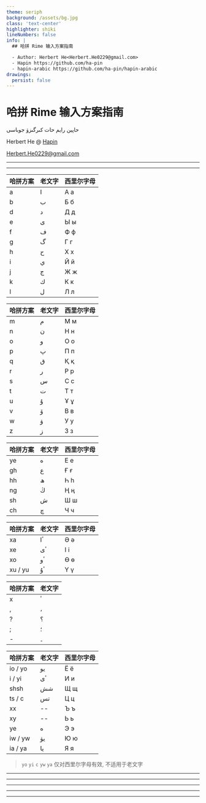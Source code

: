 ```yaml
---
theme: seriph
background: /assets/bg.jpg
class: 'text-center'
highlighter: shiki
lineNumbers: false
info: |
  ## 哈拼 Rime 输入方案指南

  - Author: Herbert He<Herbert.He0229@gmail.com>
  - Hapin https://github.com/ha-pin
  - hapin-arabic https://github.com/ha-pin/hapin-arabic
drawings:
  persist: false
---
```


# 哈拼 Rime 输入方案指南

حاپين رايم حات كىرگىزۋ جوباسى

Herbert He @ [Hapin](https://github.com/ha-pin)

Herbert.He0229@gmail.com

<LangSwitcher />

---

<WhatIsHapin />

---

<div class="flex flex-row text-xs m-[-35px]">

<div class="w-[20%]">

| 哈拼方案 | 老文字 | 西里尔字母 |
| -------- | ------ | ---------- |
| a        | ا      | А а        |
| b        | ب      | Б б        |
| d        | د      | Д д        |
| e        | ى      | Ы ы        |
| f        | ف      | Ф ф        |
| g        | گ      | Г г        |
| h        | ح      | Х х        |
| i        | ي      | Й й        |
| j        | ج      | Ж ж        |
| k        | ك      | К к        |
| l        | ل      | Л л        |
</div>

<div class="w-[20%]">

| 哈拼方案 | 老文字 | 西里尔字母 |
| -------- | ------ | ---------- |
| m        | م      | М м        |
| n        | ن      | Н н        |
| o        | و      | О о        |
| p        | پ      | П п        |
| q        | ق      | Қ қ        |
| r        | ر      | Р р        |
| s        | س      | С с        |
| t        | ت      | Т т        |
| u        | ۇ      | Ұ ұ        |
| v        | ۆ      | В в        |
| w        | ۋ      | У у        |
| z        | ز      | З з        |

</div>

<div class="w-[20%]">

| 哈拼方案 | 老文字 | 西里尔字母 |
| -------- | ------ | ---------- |
| ye       | ە      | Е е        |
| gh       | ع      | Ғ ғ        |
| hh       | ھ      | Һ һ        |
| ng       | ڭ      | Ң ң        |
| sh       | ش      | Ш ш        |
| ch       | چ      | Ч ч        |

</div>

<div class="w-[20%]">

| 哈拼方案 | 老文字 | 西里尔字母 |
| -------- | ------ | ---------- |
| xa       | ٴا     | Ә ә        |
| xe       | ٴى     | І і        |
| xo       | ٴو     | Ө ө        |
| xu / yu  | ٴۇ     | Ү ү        |

| 哈拼方案 | 老文字 |
| -------- | ------ |
| x        | ٴ      |
| ,        | ،      |
| ?        | ؟      |
| ;        | ؛      |
| -        | ۔      |

</div>
<div class="w-[20%]">

| 哈拼方案 | 老文字 | 西里尔字母 |
| -------- | ------ | ---------- |
| io / yo  | يو     | Ё ё        |
| i / yi       | ٴى     | И и        |
| shsh     | شش     | Щ щ        |
| ts / c   | تس     | Ц ц        |
| xx       | --     | Ъ ъ        |
| xy       | --     | Ь ь        |
| ye       | ە      | Э э        |
| iw / yw  | يۋ     | Ю ю        |
| ia / ya  | يا     | Я я        |

> `yo` `yi` `c` `yw` `ya` 仅对西里尔字母有效, 不适用于老文字

</div>
</div>

---

<REPL />

---

<WhatIsRime />


---

<DownloadRime />

---

<HowToUseHapinArabicSchema />

---

<ReadMore />
